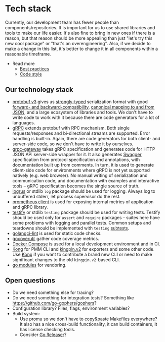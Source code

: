 # Tech stack

Currently, our development team has fewer people than components/repositories. It is important for us to use shared libraries and tools to make our life easier. It's also fine to bring in new ones if there is a reason, but that reason should be more appealing than just "let's try this new cool package" or "that's an overengineering". Also, if we decide to make a change in this list, it's better to change it in all components within a reasonable timeframe.

- Read more
  - [Best practices](./best_practices.md)
  - [Code style](./best_practices.md#code-style)

## Our technology stack

- [protobuf v3](https://developers.google.com/protocol-buffers/) gives us [strongly-typed](https://developers.google.com/protocol-buffers/docs/proto3) serialization format with good [forward- and backward-compatibility](https://developers.google.com/protocol-buffers/docs/gotutorial#extending-a-protocol-buffer), [canonical mapping to and from JSON](https://developers.google.com/protocol-buffers/docs/proto3#json), and a large ecosystem of libraries and tools. We don't have to write code to work with it because there are code generators for a lot of languages.
- [gRPC](https://grpc.io/) extends protobuf with RPC mechanism. Both single requests/responses and bi-directional streams are supported. Error handling is built-in. Again, there are code generators for both client- and server-side code, so we don't have to write it by ourselves.
- [grpc-gateway](https://github.com/grpc-ecosystem/grpc-gateway) takes gRPC specification and generates code for HTTP JSON API server-side wrapper for it. It also generates [Swagger](https://swagger.io/) specification from protocol specification and annotations, with documentation built up from comments. In turn, it is used to generate client-side code for environments where gRPC is not yet supported natively (e.g. web browser). No manual writing of serialization and communication code, and documentation with examples and interactive tools – gRPC specification becomes the single source of truth.
- [logrus](https://github.com/sirupsen/logrus) or stdlib `log` package should be used for logging. Always log to unbuffered stderr, let process supervisor do the rest.
- [prometheus client](https://github.com/prometheus/client_golang) is used for exposing internal metrics of application and gRPC library.
- [testify](https://github.com/stretchr/testify) or stdlib `testing` package should be used for writing tests. Testify should be used only for `assert` and `require` packages – suites here have some problems with logging and parallel tests. Common setups and teardowns should be implemented with `testing` [subtests](https://golang.org/pkg/testing/#hdr-Subtests_and_Sub_benchmarks).
- [golangci-lint](https://github.com/golangci/golangci-lint) is used for static code checks.
- [gocoverutil](https://github.com/AlekSi/gocoverutil) gather code coverage metrics.
- [Docker Compose](https://docs.docker.com/compose/) is used for a local development environment and in CI.
- [Kong](https://github.com/alecthomas/kong) for PMM CLI and [kingpin.v2](http://gopkg.in/alecthomas/kingpin.v2) for exporters and some other code. Use [Kong](https://github.com/alecthomas/kong) if you want to contribute a brand new CLI or need to make significant changes to the old `kingpin.v2`-based CLI.
- [go modules](https://go.dev/ref/mod#introduction) for vendoring.

## Open questions

- Do we need something else for tracing?
- Do we need something for integration tests? Something like https://github.com/go-gophers/gophers?
- Configuration library? Files, flags, environment variables?
- Build system:
  - Use promu so we don't have to copy&paste Makefiles everywhere? It also has a nice cross-build functionality, it can build containers, it has license checking tools.
  - Consider [Go Releaser](https://goreleaser.com)?
